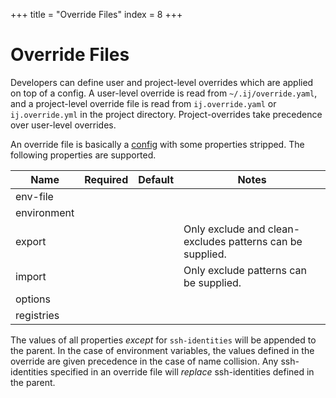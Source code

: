 +++
title = "Override Files"
index = 8
+++

# Override Files

Developers can define user and project-level overrides which are applied on top of a config. A user-level override is read from `~/.ij/override.yaml`, and a project-level override file is read from `ij.override.yaml` or `ij.override.yml` in the project directory. Project-overrides take precedence over user-level overrides.

An override file is basically a [config](/docs/config#config) with some properties stripped. The following properties are supported.

| Name        | Required | Default | Notes |
| ----------- | -------- | ------- | ----- |
| env-file    |          |         | |
| environment |          |         | |
| export      |          |         | Only exclude and clean-excludes patterns can be supplied. |
| import      |          |         | Only exclude patterns can be supplied. |
| options     |          |         | |
| registries  |          |         | |

The values of all properties *except* for `ssh-identities` will be appended to the parent. In the case of environment variables, the values defined in the override are given precedence in the case of name collision. Any ssh-identities specified in an override file will *replace* ssh-identities defined in the parent.

